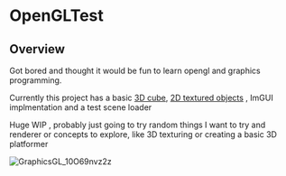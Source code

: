 # OpenGLTest
 
## Overview
Got bored and thought it would be fun to learn opengl and graphics programming.

Currently this project has a basic [3D cube](https://github.com/Brad0408/OpenGLTest/blob/main/src/tests/Test3DCube.cpp), [2D textured objects](https://github.com/Brad0408/OpenGLTest/blob/main/src/tests/TestTexture2D.cpp) , ImGUI implmentation and a test scene loader

Huge WIP , probably just going to try random things I want to try and renderer or concepts to explore, like 3D texturing or creating a basic 3D platformer


![GraphicsGL_10O69nvz2z](https://github.com/user-attachments/assets/ba4847c8-23fa-419f-960a-33b6f4c215b4)

